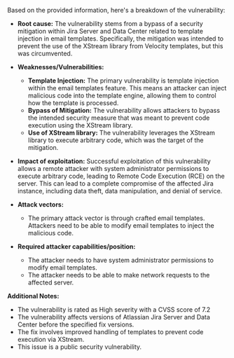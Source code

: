 Based on the provided information, here's a breakdown of the vulnerability:

*   **Root cause:** The vulnerability stems from a bypass of a security mitigation within Jira Server and Data Center related to template injection in email templates. Specifically, the mitigation was intended to prevent the use of the XStream library from Velocity templates, but this was circumvented.

*   **Weaknesses/Vulnerabilities:**
    *   **Template Injection:** The primary vulnerability is template injection within the email templates feature. This means an attacker can inject malicious code into the template engine, allowing them to control how the template is processed.
    *   **Bypass of Mitigation:** The vulnerability allows attackers to bypass the intended security measure that was meant to prevent code execution using the XStream library.
    *   **Use of XStream library:** The vulnerability leverages the XStream library to execute arbitrary code, which was the target of the mitigation.

*   **Impact of exploitation:** Successful exploitation of this vulnerability allows a remote attacker with system administrator permissions to execute arbitrary code, leading to Remote Code Execution (RCE) on the server. This can lead to a complete compromise of the affected Jira instance, including data theft, data manipulation, and denial of service.

*   **Attack vectors:**
    *   The primary attack vector is through crafted email templates. Attackers need to be able to modify email templates to inject the malicious code.

*  **Required attacker capabilities/position:**
    *   The attacker needs to have system administrator permissions to modify email templates.
    *   The attacker needs to be able to make network requests to the affected server.

**Additional Notes:**

*   The vulnerability is rated as High severity with a CVSS score of 7.2
*   The vulnerability affects versions of Atlassian Jira Server and Data Center before the specified fix versions.
*   The fix involves improved handling of templates to prevent code execution via XStream.
*  This issue is a public security vulnerability.